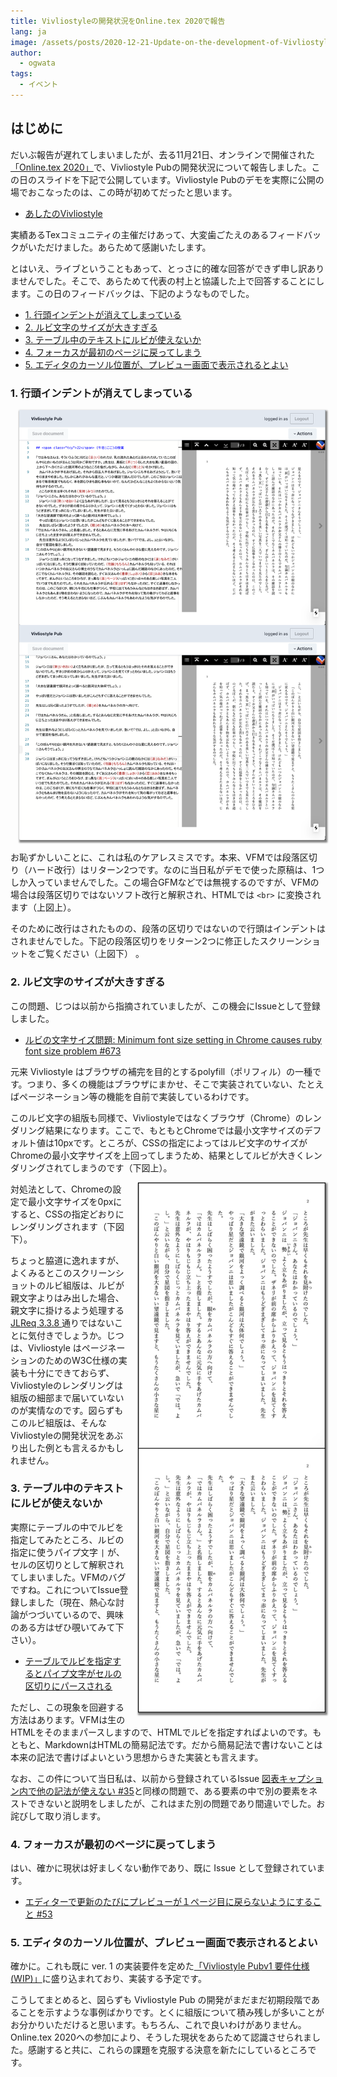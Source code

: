 ```yaml
---
title: Vivliostyleの開発状況をOnline.tex 2020で報告
lang: ja
image: /assets/posts/2020-12-21-Update-on-the-development-of-Vivliostyle-at-Online.tex-2020/fig-1.png
author:
  - ogwata
tags:
  - イベント
---
```


## はじめに

だいぶ報告が遅れてしまいましたが、去る11月21日、オンラインで開催された[「Online.tex 2020」<i class="mdi mdi-open-in-new"></i>](https://connpass.com/event/188075/)で、Vivliostyle Pubの開発状況について報告しました。この日のスライドを下記で公開しています。Vivliostyle Pubのデモを実際に公開の場でおこなったのは、この時が初めてだったと思います。

- [あしたのVivliostyle<i class="mdi mdi-open-in-new"></i>](https://www2.slideshare.net/ogwata_1959/vivliostyle-239370581)

実績あるTexコミュニティの主催だけあって、大変歯ごたえのあるフィードバックがいただけました。あらためて感謝いたします。

とはいえ、ライブということもあって、とっさに的確な回答ができず申し訳ありませんでした。そこで、あらためて代表の村上と協議した上で回答することにします。この日のフィードバックは、下記のようなものでした。

- [1. 行頭インデントが消えてしまっている](#1-行頭インデントが消えてしまっている)
- [2. ルビ文字のサイズが大きすぎる](#2-ルビ文字のサイズが大きすぎる)
- [3. テーブル中のテキストにルビが使えないか](#3-テーブル中のテキストにルビが使えないか)
- [4. フォーカスが最初のページに戻ってしまう](#4-フォーカスが最初のページに戻ってしまう)
- [5. エディタのカーソル位置が、プレビュー画面で表示されるとよい](#5-エディタのカーソル位置がプレビュー画面で表示されるとよい)

### 1. 行頭インデントが消えてしまっている

<div style="float: right; margin: 0 0 1em 1em;"><img src="/assets/posts/2020-12-21-Update-on-the-development-of-Vivliostyle-at-Online.tex-2020/fig-1.png" alt="A text document created with a double return code to separate paragraphs" style="width: 500px; box-shadow: 1px 2px 2.5px 1.5px grey;" /></div>

お恥ずかしいことに、これは私のケアレスミスです。本来、VFMでは段落区切り（ハード改行）はリターン2つです。なのに当日私がデモで使った原稿は、1つしか入っていませんでした。この場合GFMなどでは無視するのですが、VFMの場合は段落区切りではないソフト改行と解釈され、HTMLでは `<br>` に変換されます（上図上）。

そのために改行はされたものの、段落の区切りではないので行頭はインデントはされませんでした。下記の段落区切りをリターン2つに修正したスクリーンショットをご覧ください（上図下）
。

### 2. ルビ文字のサイズが大きすぎる

この問題、じつは以前から指摘されていましたが、この機会にIssueとして登録しました。

- [ルビの文字サイズ問題: Minimum font size setting in Chrome causes ruby font size problem #673 <i class="mdi mdi-open-in-new"></i>](https://github.com/vivliostyle/vivliostyle.js/issues/673)

元来 Vivliostyle はブラウザの補完を目的とするpolyfill（ポリフィル）の一種です。つまり、多くの機能はブラウザにまかせ、そこで実装されていない、たとえばページネーション等の機能を自前で実装しているわけです。

このルビ文字の組版も同様で、Vivliostyleではなくブラウザ（Chrome）のレンダリング結果になります。ここで、もともとChromeでは最小文字サイズのデフォルト値は10pxです。ところが、CSSの指定によってはルビ文字のサイズがChromeの最小文字サイズを上回ってしまうため、結果としてルビが大きくレンダリングされてしまうのです（下図上）。

<div style="float: right; margin: 0 0 1em 1em;"><img src="/assets/posts/2020-12-21-Update-on-the-development-of-Vivliostyle-at-Online.tex-2020/fig-2.png" alt="Typesetting results with the default minimum font size (10px) in Chrome" style="width: 300px; box-shadow: 1px 2px 2.5px 1.5px grey;" /></div>

対処法として、Chromeの設定で最小文字サイズを0pxにすると、CSSの指定どおりにレンダリングされます（下図下）。

ちょっと脇道に逸れますが、よくみるとこのスクリーンショットのルビ組版は、ルビが親文字よりはみ出した場合、親文字に掛けるよう処理する[JLReq 3.3.8  <i class="mdi mdi-open-in-new"></i>](https://www.w3.org/TR/jlreq/#adjustments_of_ruby_with_length_longer_than_that_of_the_base_characters)通りではないことに気付きでしょうか。じつは、Vivliostyle はページネーションのためのW3C仕様の実装も十分にできておらず、Vivliostyleのレンダリングは組版の細部まで届いていないのが実情なのです。図らずもこのルビ組版は、そんなVivliostyleの開発状況をあぶり出した例とも言えるかもしれません。

### 3. テーブル中のテキストにルビが使えないか

実際にテーブルの中でルビを指定してみたところ、ルビの指定に使うパイプ文字 `|` が、セルの区切りとして解釈されてしまいました。VFMのバグですね。これについてIssue登録しました（現在、熱心な討論がつづいているので、興味のある方はぜひ覗いてみて下さい）。

- [テーブルでルビを指定するとパイプ文字がセルの区切りにパースされる](https://github.com/vivliostyle/vfm/issues/44)

ただし、この現象を回避する方法はあります。VFMは生のHTMLをそのままパースしますので、HTMLでルビを指定すればよいのです。もともと、MarkdownはHTMLの簡易記法です。だから簡易記法で書けないことは本来の記法で書けばよいという思想からきた実装とも言えます。

なお、この件について当日私は、以前から登録されているIssue [図表キャプション内で他の記法が使えない #35](https://github.com/vivliostyle/vfm/issues/35)と同様の問題で、ある要素の中で別の要素をネストできないと説明をしましたが、これはまた別の問題であり間違いでした。お詫びして取り消します。

### 4. フォーカスが最初のページに戻ってしまう

はい、確かに現状は好ましくない動作であり、既に Issue として登録されています。

- [エディターで更新のたびにプレビューが１ページ目に戻らないようにすること #53](https://github.com/vivliostyle/vivliostyle-pub/issues/53)

### 5. エディタのカーソル位置が、プレビュー画面で表示されるとよい

確かに。これも既に ver. 1 の実装要件を定めた[「Vivliostyle Pubv1 要件仕様 (WIP)」](https://github.com/vivliostyle/community/wiki/Vivliostyle-Pub-v1-Req#%E5%8E%9F%E7%A8%BF%E7%B7%A8%E9%9B%86%E7%94%BB%E9%9D%A2%E3%81%A8%E3%83%97%E3%83%AC%E3%83%93%E3%83%A5%E3%83%BC)に盛り込まれており、実装する予定です。

こうしてまとめると、図らずも Vivliostyle Pub の開発がまだまだ初期段階であることを示すような事例ばかりです。とくに組版について積み残しが多いことがお分かりいただけると思います。もちろん、これで良いわけがありません。Online.tex 2020への参加により、そうした現状をあらためて認識させられました。感謝すると共に、これらの課題を克服する決意を新たにしているところです。
